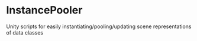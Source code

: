 # InstancePooler
Unity scripts for easily instantiating/pooling/updating scene representations of data classes
